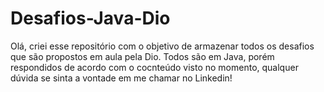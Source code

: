# Desafios-Java-Dio
Olá, criei esse repositório com o objetivo de armazenar todos os desafios que são propostos em aula pela Dio. Todos são em Java, porém respondidos de acordo com o cocnteúdo visto no momento, qualquer dúvida se sinta a vontade em me chamar no Linkedin!
